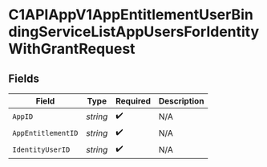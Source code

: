 # C1APIAppV1AppEntitlementUserBindingServiceListAppUsersForIdentityWithGrantRequest


## Fields

| Field              | Type               | Required           | Description        |
| ------------------ | ------------------ | ------------------ | ------------------ |
| `AppID`            | *string*           | :heavy_check_mark: | N/A                |
| `AppEntitlementID` | *string*           | :heavy_check_mark: | N/A                |
| `IdentityUserID`   | *string*           | :heavy_check_mark: | N/A                |